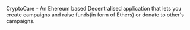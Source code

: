 CryptoCare - An Ehereum based Decentralised application that lets you create campaigns and raise funds(in form of Ethers) or donate to other's campaigns. 
